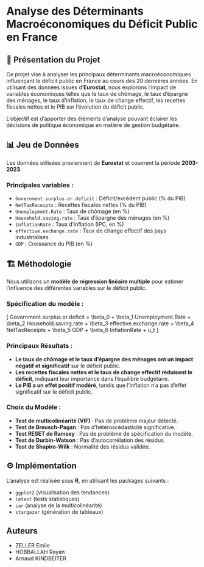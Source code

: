 # Analyse des Déterminants Macroéconomiques du Déficit Public en France

## 📌 Présentation du Projet

Ce projet vise à analyser les principaux déterminants macroéconomiques influençant le déficit public en France au cours des 20 dernières années. En utilisant des données issues d’**Eurostat**, nous explorons l’impact de variables économiques telles que le taux de chômage, le taux d’épargne des ménages, le taux d’inflation, le taux de change effectif, les recettes fiscales nettes et le PIB sur l’évolution du déficit public.

L’objectif est d’apporter des éléments d’analyse pouvant éclairer les décisions de politique économique en matière de gestion budgétaire.

## 📊 Jeu de Données

Les données utilisées proviennent de **Eurostat** et couvrent la période **2003-2023**.  
### Principales variables :
- `Government.surplus.or.deficit` : Déficit/excédent public (% du PIB)
- `NetTaxReceipts` : Recettes fiscales nettes (% du PIB)
- `Unemployment.Rate` : Taux de chômage (en %)
- `Household.saving.rate` : Taux d’épargne des ménages (en %)
- `InflationRate` : Taux d’inflation (IPC, en %)
- `effective.exchange.rate` : Taux de change effectif des pays industrialisés
- `GDP` : Croissance du PIB (en %)

## 🏗 Méthodologie

Nous utilisons un **modèle de régression linéaire multiple** pour estimer l’influence des différentes variables sur le déficit public.

### Spécification du modèle :

\[
Government.surplus.or.deficit = \beta_0 + \beta_1 Unemployment.Rate + \beta_2 Household.saving.rate + \beta_3 effective.exchange.rate + \beta_4 NetTaxReceipts + \beta_5 GDP + \beta_6 InflationRate + u_t
\]

### Principaux Résultats :
- **Le taux de chômage et le taux d’épargne des ménages ont un impact négatif et significatif** sur le déficit public.
- **Les recettes fiscales nettes et le taux de change effectif réduisent le déficit**, indiquant leur importance dans l’équilibre budgétaire.
- **Le PIB a un effet positif modéré**, tandis que l’inflation n’a pas d’effet significatif sur le déficit public.

### Choix du Modèle :
- **Test de multicolinéarité (VIF)** : Pas de problème majeur détecté.
- **Test de Breusch-Pagan** : Pas d’hétéroscédasticité significative.
- **Test RESET de Ramsey** : Pas de problème de spécification du modèle.
- **Test de Durbin-Watson** : Pas d’autocorrélation des résidus.
- **Test de Shapiro-Wilk** : Normalité des résidus validée.

## ⚙️ Implémentation

L’analyse est réalisée sous **R**, en utilisant les packages suivants :
- `ggplot2` (visualisation des tendances)
- `lmtest` (tests statistiques)
- `car` (analyse de la multicolinéarité)
- `stargazer` (génération de tableaux)

## Auteurs

- ZELLER Emile
- HOBBALLAH Rayan
- Arnaud KINDBEITER


